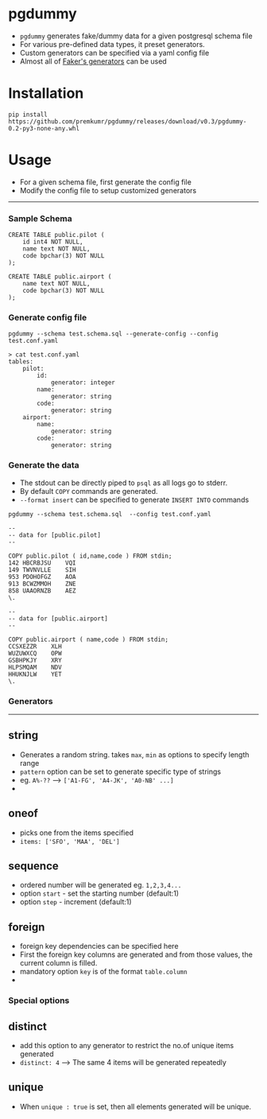 # pgdummy
- `pgdummy` generates fake/dummy data for a given postgresql schema file
- For various pre-defined data types, it preset generators.
- Custom generators can be specified via a yaml config file
- Almost all of [Faker's generators](https://faker.readthedocs.io/en/master/providers/baseprovider.html) can be used

# Installation
```
pip install https://github.com/premkumr/pgdummy/releases/download/v0.3/pgdummy-0.2-py3-none-any.whl
```

# Usage
- For a given schema file, first generate the config file
- Modify the config file to setup customized generators
---
### Sample Schema
```
CREATE TABLE public.pilot (
    id int4 NOT NULL,
    name text NOT NULL,
    code bpchar(3) NOT NULL
);

CREATE TABLE public.airport (
    name text NOT NULL,
    code bpchar(3) NOT NULL
);
```
### Generate config file
```
pgdummy --schema test.schema.sql --generate-config --config test.conf.yaml

> cat test.conf.yaml
tables:
    pilot:
        id:
            generator: integer
        name:
            generator: string
        code:
            generator: string
    airport:
        name:
            generator: string
        code:
            generator: string
```

### Generate the data
- The stdout can be directly piped to `psql` as all logs go to stderr.
- By default `COPY` commands are generated. 
- `--format insert` can be specified to generate `INSERT INTO` commands
```
pgdummy --schema test.schema.sql  --config test.conf.yaml

--
-- data for [public.pilot]
--

COPY public.pilot ( id,name,code ) FROM stdin;
142	HBCRBJSU	VQI
149	TWVNVLLE	SIH
953	PDOHOFGZ	AOA
913	BCWZMMOH	ZNE
858	UAAORNZB	AEZ
\.

--
-- data for [public.airport]
--

COPY public.airport ( name,code ) FROM stdin;
CCSXEZZR	XLH
WUZUWXCQ	OPW
GSBHPKJY	XRY
HLPSMQAM	NDV
HHUKNJLW	YET
\.
```
### Generators
---
## string
- Generates a random string. takes `max`, `min` as options to specify length range
- `pattern` option can be set to generate specific type of strings
- eg. `A%-??` --> `['A1-FG', 'A4-JK', 'A0-NB' ...]`
- 
## oneof
- picks one from the items specified
- `items: ['SFO', 'MAA', 'DEL']`

## sequence
- ordered number will be generated eg. `1,2,3,4...`
- option `start` - set the starting number (default:1)
- option `step` - increment (default:1)

## foreign
- foreign key dependencies can be specified here
- First the foreign key columns are generated and from those values, the current column is filled.
- mandatory option `key` is of the format `table.column`
- 
### Special options
## distinct
- add this option to any generator to restrict the no.of unique items generated
- `distinct: 4` --> The same 4  items will be generated repeatedly

## unique
- When `unique : true` is set, then all elements generated will be unique.




